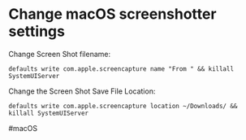 # Change macOS screenshotter settings

Change Screen Shot filename:

```shell
defaults write com.apple.screencapture name "From " && killall SystemUIServer
```

Change the Screen Shot Save File Location:

```shell
defaults write com.apple.screencapture location ~/Downloads/ && killall SystemUIServer
```

#macOS 
